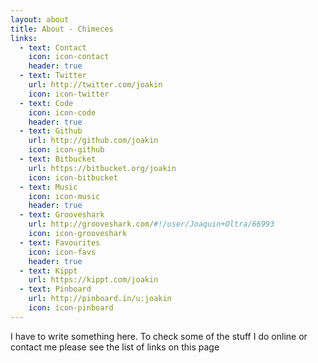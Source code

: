 ```yaml
---
layout: about
title: About - Chimeces
links:
  - text: Contact
    icon: icon-contact
    header: true
  - text: Twitter
    url: http://twitter.com/joakin
    icon: icon-twitter
  - text: Code
    icon: icon-code
    header: true
  - text: Github
    url: http://github.com/joakin
    icon: icon-github
  - text: Bitbucket
    url: https://bitbucket.org/joakin
    icon: icon-bitbucket
  - text: Music
    icon: icon-music
    header: true
  - text: Grooveshark
    url: http://grooveshark.com/#!/user/Joaquin+Oltra/66993
    icon: icon-grooveshark
  - text: Favourites
    icon: icon-favs
    header: true
  - text: Kippt
    url: https://kippt.com/joakin
  - text: Pinboard
    url: http://pinboard.in/u:joakin
    icon: icon-pinboard
---
```


I have to write something here. To check some of the stuff I do online or
contact me please see the list of links on this page

